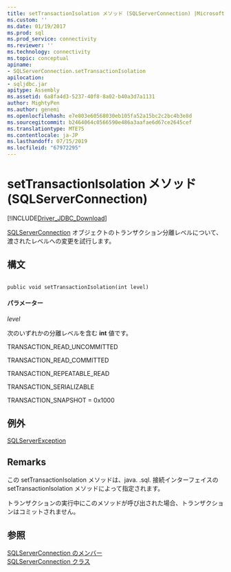 ```yaml
---
title: setTransactionIsolation メソッド (SQLServerConnection) |Microsoft Docs
ms.custom: ''
ms.date: 01/19/2017
ms.prod: sql
ms.prod_service: connectivity
ms.reviewer: ''
ms.technology: connectivity
ms.topic: conceptual
apiname:
- SQLServerConnection.setTransactionIsolation
apilocation:
- sqljdbc.jar
apitype: Assembly
ms.assetid: 6a8fa4d3-5237-40f8-8a02-b40a3d7a1131
author: MightyPen
ms.author: genemi
ms.openlocfilehash: e7e803e60568030eb105fa52a15bc2c2bc4b3e8d
ms.sourcegitcommit: b2464064c0566590e486a3aafae6d67ce2645cef
ms.translationtype: MTE75
ms.contentlocale: ja-JP
ms.lasthandoff: 07/15/2019
ms.locfileid: "67972295"
---
```

# <a name="settransactionisolation-method-sqlserverconnection"></a>setTransactionIsolation メソッド (SQLServerConnection)
[!INCLUDE[Driver_JDBC_Download](../../../includes/driver_jdbc_download.md)]

  [SQLServerConnection](../../../connect/jdbc/reference/sqlserverconnection-class.md) オブジェクトのトランザクション分離レベルについて、渡されたレベルへの変更を試行します。  
  
## <a name="syntax"></a>構文  
  
```  
  
public void setTransactionIsolation(int level)  
```  
  
#### <a name="parameters"></a>パラメーター  
 *level*  
  
 次のいずれかの分離レベルを含む **int** 値です。  
  
 TRANSACTION_READ_UNCOMMITTED  
  
 TRANSACTION_READ_COMMITTED  
  
 TRANSACTION_REPEATABLE_READ  
  
 TRANSACTION_SERIALIZABLE  
  
 TRANSACTION_SNAPSHOT = 0x1000  
  
## <a name="exceptions"></a>例外  
 [SQLServerException](../../../connect/jdbc/reference/sqlserverexception-class.md)  
  
## <a name="remarks"></a>Remarks  
 この setTransactionIsolation メソッドは、java. .sql. 接続インターフェイスの setTransactionIsolation メソッドによって指定されます。  
  
 トランザクションの実行中にこのメソッドが呼び出された場合、トランザクションはコミットされません。  
  
## <a name="see-also"></a>参照  
 [SQLServerConnection のメンバー](../../../connect/jdbc/reference/sqlserverconnection-members.md)   
 [SQLServerConnection クラス](../../../connect/jdbc/reference/sqlserverconnection-class.md)  
  
  
